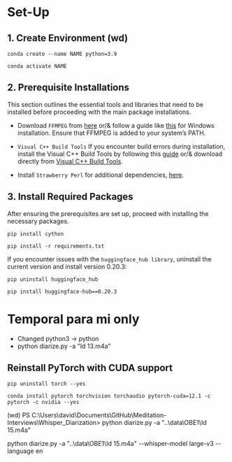 # Set-Up

## 1. Create Environment (wd)

`conda create --name NAME python=3.9` 

`conda activate NAME`

## 2. Prerequisite Installations
 This section outlines the essential tools and libraries that need to be installed before proceeding with the main package installations.

- Download ``FFMPEG`` from [here](https://ffmpeg.org/download.html) or/& follow a guide like [this](https://phoenixnap.com/kb/ffmpeg-windows) for Windows installation.
Ensure that FFMPEG is added to your system’s PATH.

- ``Visual C++ Build Tools`` If you encounter build errors during installation, install the Visual C++ Build Tools by following this [guide](https://stackoverflow.com/questions/40504552/how-to-install-visual-c-build-tools) or/& download directly from [Visual C++ Build Tools](https://visualstudio.microsoft.com/visual-cpp-build-tools/).

- Install ``Strawberry Perl`` for additional dependencies, [here](https://strawberryperl.com/).

## 3. Install Required Packages

After ensuring the prerequisites are set up, proceed with installing the necessary packages.

`pip install cython`

``pip install -r requirements.txt``

If you encounter issues with the ``huggingface_hub library``, uninstall the current version and install version 0.20.3:

``pip uninstall huggingface_hub``

``pip install huggingface-hub==0.20.3``


# Temporal para mi only

- Changed python3 -> python
- python diarize.py -a "Id 13.m4a"

## Reinstall PyTorch with CUDA support
``pip uninstall torch --yes``

``conda install pytorch torchvision torchaudio pytorch-cuda=12.1 -c pytorch -c nvidia --yes``


(wd) PS C:\Users\david\Documents\GitHub\Meditation-Interviews\Whisper_Diarization> python diarize.py -a "..\data\OBE1\Id 15.m4a"

python diarize.py -a "..\data\OBE1\Id 15.m4a" --whisper-model large-v3 --language en